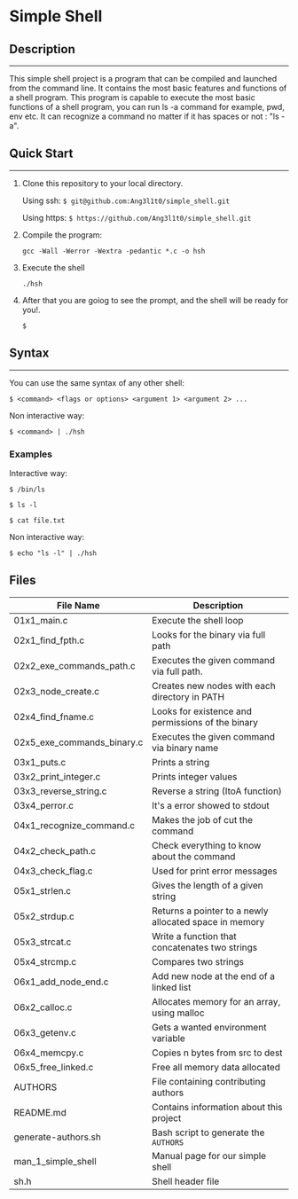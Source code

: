 # Simple Shell

## Description
-----
This simple shell project is a program that can be compiled and launched from the command line. It contains the most basic features and functions of a shell program.
This program is capable to execute the most basic functions of a shell program, you can run ls -a command for example, pwd, env etc.
It can recognize a command no matter if it has spaces or not : "ls        -a".

## Quick Start
-----
1. Clone this repository to your local directory.

    Using ssh: ```$ git@github.com:Ang3l1t0/simple_shell.git```
  
    Using https: ```$ https://github.com/Ang3l1t0/simple_shell.git```
  
2. Compile the program:
    ```
    gcc -Wall -Werror -Wextra -pedantic *.c -o hsh
    ```
3. Execute the shell
    ```
    ./hsh
    ```
4. After that you are goiog to see the prompt, and the shell will be ready for you!.
    ```
    $ 
    ```
    
## Syntax
-----
You can use the same syntax of any other shell:
  ```
  $ <command> <flags or options> <argument 1> <argument 2> ...
  ```
Non interactive way:
  ```
  $ <command> | ./hsh
  ```

### Examples
Interactive way: 
  ```
  $ /bin/ls
  ```
  ```
  $ ls -l
  ```
  ```
  $ cat file.txt
  ```
Non interactive way:
  ```
  $ echo "ls -l" | ./hsh
  ```
## Files

| File Name | Description |
| --- | --- |
| 01x1_main.c | Execute the shell loop |
| 02x1_find_fpth.c | Looks for the binary via full path |
| 02x2_exe_commands_path.c | Executes the given command via full path. |
| 02x3_node_create.c | Creates new nodes with each directory in PATH |
| 02x4_find_fname.c | Looks for existence and permissions of the binary |
| 02x5_exe_commands_binary.c | Executes the given command via binary name |
| 03x1_puts.c | Prints a string |
| 03x2_print_integer.c | Prints integer values |
| 03x3_reverse_string.c | Reverse a string (ItoA function) |
| 03x4_perror.c | It's a error showed to stdout |
| 04x1_recognize_command.c | Makes the job of cut the command |
| 04x2_check_path.c | Check everything to know about the command |
| 04x3_check_flag.c | Used for print error messages |
| 05x1_strlen.c | Gives the length of a given string |
| 05x2_strdup.c | Returns a pointer to a newly allocated space in memory |
| 05x3_strcat.c | Write a function that concatenates two strings |
| 05x4_strcmp.c | Compares two strings |
| 06x1_add_node_end.c | Add new node at the end of a linked list |
| 06x2_calloc.c | Allocates memory for an array, using malloc |
| 06x3_getenv.c | Gets a wanted environment variable |
| 06x4_memcpy.c | Copies n bytes from src to dest |
| 06x5_free_linked.c | Free all memory data allocated |
| AUTHORS |  File containing contributing authors |
| README.md |  Contains information about this project |
| generate-authors.sh | Bash script to generate the `AUTHORS` |
| man_1_simple_shell | Manual page for our simple shell |
| sh.h | Shell header file |
